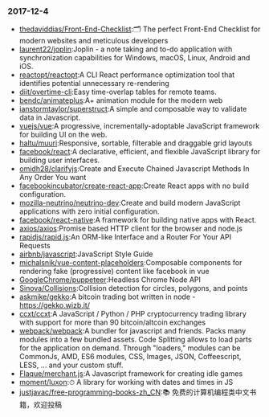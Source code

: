 ### 2017-12-4 
* [thedaviddias/Front-End-Checklist](https://github.com//thedaviddias/Front-End-Checklist):🗂 The perfect Front-End Checklist for modern websites and meticulous developers 
* [laurent22/joplin](https://github.com//laurent22/joplin):Joplin - a note taking and to-do application with synchronization capabilities for Windows, macOS, Linux, Android and iOS. 
* [reactopt/reactopt](https://github.com//reactopt/reactopt):A CLI React performance optimization tool that identifies potential unnecessary re-rendering 
* [diit/overtime-cli](https://github.com//diit/overtime-cli):Easy time-overlap tables for remote teams. 
* [bendc/animateplus](https://github.com//bendc/animateplus):A+ animation module for the modern web 
* [ianstormtaylor/superstruct](https://github.com//ianstormtaylor/superstruct):A simple and composable way to validate data in Javascript. 
* [vuejs/vue](https://github.com//vuejs/vue):A progressive, incrementally-adoptable JavaScript framework for building UI on the web. 
* [haltu/muuri](https://github.com//haltu/muuri):Responsive, sortable, filterable and draggable grid layouts 
* [facebook/react](https://github.com//facebook/react):A declarative, efficient, and flexible JavaScript library for building user interfaces. 
* [omidh28/clarifyjs](https://github.com//omidh28/clarifyjs):Create and Execute Chained Javascript Methods In Any Order You want 
* [facebookincubator/create-react-app](https://github.com//facebookincubator/create-react-app):Create React apps with no build configuration. 
* [mozilla-neutrino/neutrino-dev](https://github.com//mozilla-neutrino/neutrino-dev):Create and build modern JavaScript applications with zero initial configuration. 
* [facebook/react-native](https://github.com//facebook/react-native):A framework for building native apps with React. 
* [axios/axios](https://github.com//axios/axios):Promise based HTTP client for the browser and node.js 
* [rapidjs/rapid.js](https://github.com//rapidjs/rapid.js):An ORM-like Interface and a Router For Your API Requests 
* [airbnb/javascript](https://github.com//airbnb/javascript):JavaScript Style Guide 
* [michalsnik/vue-content-placeholders](https://github.com//michalsnik/vue-content-placeholders):Composable components for rendering fake (progressive) content like facebook in vue 
* [GoogleChrome/puppeteer](https://github.com//GoogleChrome/puppeteer):Headless Chrome Node API 
* [Sinova/Collisions](https://github.com//Sinova/Collisions):Collision detection for circles, polygons, and points 
* [askmike/gekko](https://github.com//askmike/gekko):A bitcoin trading bot written in node - https://gekko.wizb.it/ 
* [ccxt/ccxt](https://github.com//ccxt/ccxt):A JavaScript / Python / PHP cryptocurrency trading library with support for more than 90 bitcoin/altcoin exchanges 
* [webpack/webpack](https://github.com//webpack/webpack):A bundler for javascript and friends. Packs many modules into a few bundled assets. Code Splitting allows to load parts for the application on demand. Through "loaders," modules can be CommonJs, AMD, ES6 modules, CSS, Images, JSON, Coffeescript, LESS, ... and your custom stuff. 
* [Flaque/merchant.js](https://github.com//Flaque/merchant.js):A Javascript framework for creating idle games 
* [moment/luxon](https://github.com//moment/luxon):⏱ A library for working with dates and times in JS 
* [justjavac/free-programming-books-zh_CN](https://github.com//justjavac/free-programming-books-zh_CN):📚 免费的计算机编程类中文书籍，欢迎投稿 
